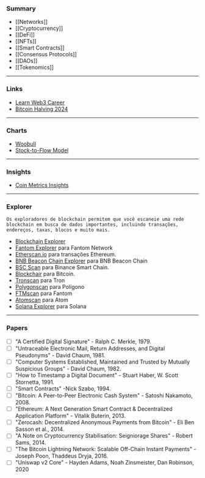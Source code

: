 
### Summary
- [[Networks]]
- [[Cryptocurrency]]
- [[DeFi]]
- [[NFTs]]
- [[Smart Contracts]]
- [[Consensus Protocols]]
- [[DAOs]]
- [[Tokenomics]]

---

### Links
- [Learn Web3 Career](https://web3.career/learn-web3)
- [Bitcoin Halving 2024](https://academy.binance.com/pt/halving)

---

### Charts
- [Woobull](https://charts.woobull.com/)
- [Stock-to-Flow Model](https://www.lookintobitcoin.com/charts/stock-to-flow-model/)

---

### Insights
- [Coin Metrics Insights](https://coinmetrics.io/)

---

### Explorer
```ad-info
Os exploradores de blockchain permitem que você escaneie uma rede blockchain em busca de dados importantes, incluindo transações, endereços, taxas, blocos e muito mais.
```
- [Blockchain Explorer](https://www.blockchain.com/explorer?view=btc)
- [Fantom Explorer](https://explorer.fantom.network/) para Fantom Network
- [Etherscan.io](https://etherscan.io/ "Site Etherscan") para transações Ethereum.
- [BNB Beacon Chain Explorer](https://explorer.bnbchain.org/ "Site do explorador da cadeia BNB") para BNB Beacon Chain
- [BSC Scan](https://bscscan.com/) para Binance Smart Chain.
- [Blockchair](https://blockchair.com/bitcoin) para Bitcoin.
- [Tronscan](https://tronscan.org/#/) para Tron
- [Polygonscan](https://polygonscan.com/) para Polígono
- [FTMscan](https://ftmscan.com/) para Fantom
- [Atomscan](https://atomscan.com/) para Atom
- [Solana Explorer](https://explorer.solana.com/) para Solana

---

### Papers
- [ ] "A Certified Digital Signature" - Ralph C. Merkle, 1979.
- [ ] "Untraceable Electronic Mail, Return Addresses, and Digital Pseudonyms" - David Chaum, 1981.
- [ ] "Computer Systems Established, Maintained and Trusted by Mutually Suspicious Groups" - David Chaum, 1982.
- [ ] "How to Timestamp a Digital Document" - Stuart Haber, W. Scott Stornetta, 1991.
- [ ] "Smart Contracts" -Nick Szabo, 1994.
- [ ] "Bitcoin: A Peer-to-Peer Electronic Cash System" - Satoshi Nakamoto, 2008.
- [ ] "Ethereum: A Next Generation Smart Contract & Decentralized Application Platform" - Vitalik Buterin, 2013.
- [ ] "Zerocash: Decentralized Anonymous Payments from Bitcoin" - Eli Ben Sasson et al., 2014.
- [ ] "A Note on Cryptocurrency Stabilisation: Seigniorage Shares" - Robert Sams, 2014.
- [ ] "The Bitcoin Lightning Network: Scalable Off-Chain Instant Payments" - Joseph Poon, Thaddeus Dryja, 2016.
- [ ] "Uniswap v2 Core" - Hayden Adams, Noah Zinsmeister, Dan Robinson, 2020